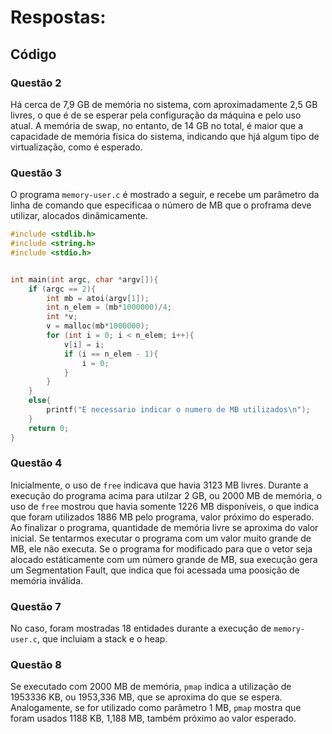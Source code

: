 # Respostas:

## Código

### Questão 2
Há cerca de 7,9 GB de memória no sistema, com aproximadamente 2,5 GB livres, o que é de se esperar pela configuração da máquina e pelo uso atual. A memória de swap, no entanto, de 14 GB no total, é maior que a capacidade de memória física do sistema, indicando que hjá algum tipo de virtualização, como é esperado.

### Questão 3
O programa `memory-user.c` é mostrado a seguir, e recebe um parâmetro da linha de comando que especificaa o número de MB que o proframa deve utilizar, alocados dinâmicamente.
```c
#include <stdlib.h>
#include <string.h>
#include <stdio.h>


int main(int argc, char *argv[]){
    if (argc == 2){
        int mb = atoi(argv[1]);
        int n_elem = (mb*1000000)/4;
        int *v;
        v = malloc(mb*1000000);
        for (int i = 0; i < n_elem; i++){
            v[i] = i;
            if (i == n_elem - 1){
                i = 0;
            }
        }
    }
    else{
        printf("E necessario indicar o numero de MB utilizados\n");
    }
    return 0;
}
```

### Questão 4
Inicialmente, o uso de `free` indicava que havia 3123 MB livres. Durante a execução do programa acima para utilzar 2 GB, ou 2000 MB de memória, o uso de `free` mostrou que havia somente 1226 MB disponíveis, o que indica que foram utilizados 1886 MB pelo programa, valor próximo do esperado. Ao finalizar o programa, quantidade de memória livre se aproxima do valor inicial. Se tentarmos executar o programa com um valor muito grande de MB, ele não executa. Se o programa for modificado para que o vetor seja alocado estáticamente com um número grande de MB, sua execução gera um Segmentation Fault, que indica que foi acessada uma poosição de memória inválida. 

### Questão 7
No caso, foram mostradas 18 entidades durante a execução de `memory-user.c`, que incluiam a stack e o heap.

### Questão 8   
Se executado com 2000 MB de memória, `pmap` indica a utilização de 1953336 KB, ou 1953,336 MB, que se aproxima do que se espera. Analogamente, se for utilizado como parâmetro 1 MB, `pmap` mostra que foram usados 1188 KB, 1,188 MB, também próximo ao valor esperado.